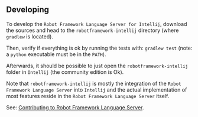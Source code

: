 
Developing
-----------

To develop the `Robot Framework Language Server for Intellij`, download the sources
and head to the `robotframework-intellij` directory (where `gradlew` is located).

Then, verify if everything is ok by running the tests with: `gradlew test` (note:
a `python` executable must be in the `PATH`).  

Afterwards, it should be possible to just open the `robotframework-intellij` folder
in `Intellij` (the community edition is Ok).

Note that `robotframework-intellij` is mostly the integration of the `Robot Framework Language Server`
into `Intellij` and the actual implementation of most features reside in the 
`Robot Framework Language Server` itself.

See: [Contributing to Robot Framework Language Server](../../robotframework-ls/docs/contributing.md).
